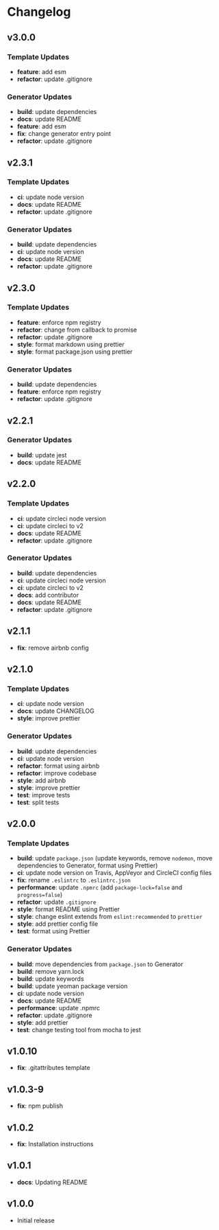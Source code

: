 # Changelog

## v3.0.0

### Template Updates

- **feature**: add esm
- **refactor**: update .gitignore

### Generator Updates

- **build**: update dependencies
- **docs**: update README
- **feature**: add esm
- **fix**: change generator entry point
- **refactor**: update .gitignore

## v2.3.1

### Template Updates

- **ci**: update node version
- **docs**: update README
- **refactor**: update .gitignore

### Generator Updates

- **build**: update dependencies
- **ci**: update node version
- **docs**: update README
- **refactor**: update .gitignore

## v2.3.0

### Template Updates

- **feature**: enforce npm registry
- **refactor**: change from callback to promise
- **refactor**: update .gitignore
- **style**: format markdown using prettier
- **style**: format package.json using prettier

### Generator Updates

- **build**: update dependencies
- **feature**: enforce npm registry
- **refactor**: update .gitignore

## v2.2.1

### Generator Updates

- **build**: update jest
- **docs**: update README

## v2.2.0

### Template Updates

- **ci**: update circleci node version
- **ci**: update circleci to v2
- **docs**: update README
- **refactor**: update .gitignore

### Generator Updates

- **build**: update dependencies
- **ci**: update circleci node version
- **ci**: update circleci to v2
- **docs**: add contributor
- **docs**: update README
- **refactor**: update .gitignore

## v2.1.1

- **fix**: remove airbnb config

## v2.1.0

### Template Updates

- **ci**: update node version
- **docs**: update CHANGELOG
- **style**: improve prettier

### Generator Updates

- **build**: update dependencies
- **ci**: update node version
- **refactor**: format using airbnb
- **refactor**: improve codebase
- **style**: add airbnb
- **style**: improve prettier
- **test**: improve tests
- **test**: split tests

## v2.0.0

### Template Updates

- **build**: update `package.json` (update keywords, remove `nodemon`, move dependencies to Generator, format using Prettier)
- **ci**: update node version on Travis, AppVeyor and CircleCI config files
- **fix**: rename `.eslintrc` to `.eslintrc.json`
- **performance**: update `.npmrc` (add `package-lock=false` and `progress=false`)
- **refactor**: update `.gitignore`
- **style**: format README using Prettier
- **style**: change eslint extends from `eslint:recommended` to `prettier`
- **style**: add prettier config file
- **test**: format using Prettier

### Generator Updates

- **build**: move dependencies from `package.json` to Generator
- **build**: remove yarn.lock
- **build**: update keywords
- **build**: update yeoman package version
- **ci**: update node version
- **docs**: update README
- **performance**: update .npmrc
- **refactor**: update .gitignore
- **style**: add prettier
- **test**: change testing tool from mocha to jest

## v1.0.10

- **fix**: .gitattributes template

## v1.0.3-9

- **fix**: npm publish

## v1.0.2

- **fix**: Installation instructions

## v1.0.1

- **docs**: Updating README

## v1.0.0

- Initial release

